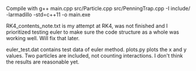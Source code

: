 Compile with
g++ main.cpp src/Particle.cpp src/PenningTrap.cpp -I include/ -larmadillo -std=c++11 -o main.exe


RK4_contents_note.txt is my attempt at RK4, was not finished and I prioritized testing euler to
make sure the code structure as a whole was working well. Will fix that later.

euler_test.dat contains test data of euler method. plots.py plots the x and y values.
Two particles are included, not counting interactions. I don't think the results are reasonable yet.
